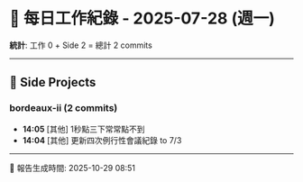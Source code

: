 # 📅 每日工作紀錄 - 2025-07-28 (週一)

**統計**: 工作 0 + Side 2 = 總計 2 commits

---

## 🎨 Side Projects

### bordeaux-ii (2 commits)

- **14:05** [其他] 1秒點三下常常點不到
- **14:04** [其他] 更新四次例行性會議紀錄 to 7/3

---

📅 報告生成時間: 2025-10-29 08:51
